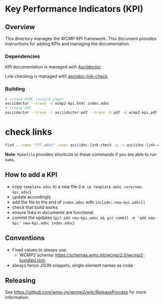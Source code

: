 # Key Performance Indicators (KPI)

## Overview

This directory manages the WCMP KPI framework.  This document provides
instructions for adding KPIs and managing the documentation.

### Dependencies

KPI documentation is managed with [Asciidoctor](https://asciidoctor.org).

Link checking is managed with [asciidoc-link-check](https://www.npmjs.com/package/asciidoc-link-check).

### Building

```bash
# create HTML (single page)
asciidoctor --trace -o wcmp2-kpi.html index.adoc
# create PDF
asciidoctor --trace -r asciidoctor-pdf --trace -b pdf -o wcmp2-kpi.pdf index.adoc
```

# check links
```bash
find . -name "???.adoc" -exec asciidoc-link-check -p -c asciidoc-link-check-config.json {} \;
```

**Note**: `Makefile` provides shortcuts to these commands if you are able to run `make`.

## How to add a KPI

- copy `template.adoc` to a new file (i.e. `cp template.adoc core/new-kpi.adoc`)
- update accordingly
- add the file to the end of `index.adoc` with `include::new-kpi.adoc[]`
- check that build works
- ensure links in documents are functional
- commit the updates (`git add new-kpi.adoc && git commit -m 'add new-kpi' new-kpi.adoc index.adoc`)

## Conventions

- Fixed values to always use:
  - WCMP2 schema: https://schemas.wmo.int/wcmp/2.0/wcmp2-bundled.json
- always fence JSON snippets, single element names as code

## Releasing

See https://github.com/wmo-im/wcmp2/wiki/ReleaseProcess for more information.
